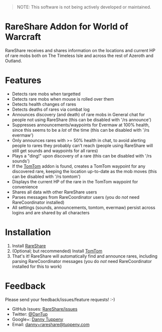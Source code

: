 > NOTE: This software is not being actively developed or maintained.

RareShare Addon for World of Warcraft
=========

RareShare receives and shares information on the locations and current HP of rare mobs both on The Timeless Isle and across the rest of Azeroth and Outland.

Features
===

- Detects rare mobs when targetted
- Detects rare mobs when mouse is rolled over them
- Detects health changes of rares
- Detects deaths of rares via combat log
- Announces discovery (and death) of rare mobs in General chat for people not using RareShare (this can be disabled with '/rs announce')
- Suppresses announcements/waypoints for Evermaw at 100% health, since this seems to be a *lot* of the time (this can be disabled with '/rs evermaw')
- Only announces rares with >= 50% health in chat, to avoid alerting people to rares they probably can't reach (people using RareShare will still get sounds and waypoints for all rares)
- Plays a "ding!" upon discovery of a rare (this can be disabled with '/rs sounds')
- If the [TomTom](http://www.curse.com/addons/wow/tomtom) addon is found, creates a TomTom waypoint for any discovered rare, keeping the location up-to-date as the mob moves (this can be disabled with '/rs tomtom')
- Displays the current HP of the rare in the TomTom waypoint for convenience
- Shares all data with other RareShare users
- Parses messages from RareCoordinator users (you do *not* need RareCoordinator installed)
- All settings (sounds, announcements, tomtom, evermaw) persist across logins and are shared by all characters

Installation
===

1. Install [RareShare](http://www.curse.com/addons/wow/rareshare)
2. (Optional; but recommended) Install [TomTom](http://www.curse.com/addons/wow/tomtom)
3. That's it! RareShare will automatically find and announce rares, including parsing RareCoordinator messages (you do *not* need RareCoordinator installed for this to work)

Feedback
===
Please send your feedback/issues/feature requests! :-)

- GitHub Issues: [RareShare/issues](https://github.com/DanTup/RareShare/issues)
- Twitter: [@DanTup](https://twitter.com/DanTup)
- Google+: [Danny Tuppeny](http://profile.dantup.com/)
- Email: [danny+rareshare@tuppeny.com](mailto:danny+rareshare@tuppeny.com)
